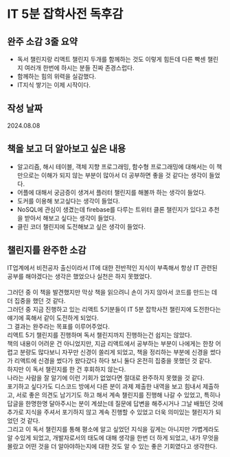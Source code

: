 # IT 5분 잡학사전 독후감


## 완주 소감 3줄 요약

- 독서 챌린지랑 리액트 챌린지 두개를 함께하는 것도 이렇게 힘든데 다른 빡센 챌린지 여러개 한번에 하시는 분들 진짜 존경스럽다.
- 함께하는 힘의 위력을 실감했다.
- IT지식 쌓기는 이제 시작이다.

## 작성 날짜

2024.08.08


## 책을 보고 더 알아보고 싶은 내용

- 알고리즘, 해시 테이블, 객체 지향 프로그래밍, 함수형 프로그래밍에 대해서는 이 책만으로는 이해가 되지 않는 부분이 많아서 더 공부하면 좋을 것 같다는 생각이 들었다.
- 어플에 대해서 궁금증이 생겨서 플러터 챌린지를 해볼까 하는 생각이 들었다.
- 도커를 이용해 보고싶다는 생각이 들었다.
- NoSQL에 관심이 생겼는데 firebase를 다루는 트위터 클론 챌린지가 있다고 추천을 받아서 해보고 싶다는 생각이 들었다.
- 클린 코더 챌린지에 도전해보고 싶은 생각이 들었다.


## 챌린지를 완주한 소감

IT업계에서 비전공자 출신이라서 IT에 대한 전반적인 지식이 부족해서 항상 IT 관련된 공부를 해야겠다는 생각은 했었으나 실천은 하지 못했었다.<br/><br/>
그러던 중 이 책을 발견했지만 막상 책을 읽으려니 손이 가지 않아서 코드를 만드는 데 더 집중을 했던 것 같다.<br/>
그러던 중 지금 진행하고 있는 리액트 5기분들이 IT 5분 잡학사전 챌린지에 도전한다는 얘기에 혹해서 같이 도전하게 되었다.<br/>
그 결과는 완주라는 목표를 이루어주었다.<br/>
리액트 5기 챌린지를 진행하며 독서 챌린지까지 진행하는건 쉽지는 않았다.<br/>
책의 내용이 어려운 건 아니었지만, 지금 리액트에서 공부하는 부분이 나에게는 한창 어렵고 분량도 많다보니 자꾸만 신경이 쏠리게 되었고, 책을 정리하는 부분에 신경을 썼다가 리액트에 신경을 썼다가 왔다갔다 하다 보니 둘다 온전히 집중을 못했던 것 같다.<br/>
하지만 이 독서 챌린지를 한 건 후회하지 않는다.<br/>
나라는 사람을 잘 알기에 이런 기회가 없었다면 절대로 완주하지 못했을 것 같다.<br/>
포기하고 싶다가도 디스코드 방에서 다른 분이 과제 제출한 내역을 보고 힘내서 제출하고, 서로 좋은 의견도 남기기도 하고 해서 계속 챌린지를 진행해 나갈 수 있었고, 특히나 답글을 한명한명 달아주시는 분이 계셨는데 질문에 답변을 해주시거나 그날 배웠던 것에 추가로 지식을 주셔서 포기하지 않고 계속 진행할 수 있었고 더욱 의미있는 챌린지가 되었던 것 같다.<br/>
그리고 이 독서 챌린지를 통해 평소에 알고 싶었던 지식을 깊게는 아니지만 가볍게라도 알 수있게 되었고, 개발자로서의 태도에 대해 생각을 한번 더 하게 되었고, 내가 무엇을 몰랐고 어떤 것을 더 알아야하는지에 대한 것도 알 수 있는 좋은 기회였다고 생각한다. 

